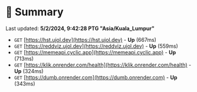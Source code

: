 # 📖 Summary
Last updated: **5/2/2024, 9:42:28 PTG "Asia/Kuala_Lumpur"**

- `GET` [https://hst.ujol.dev](https://hst.ujol.dev) - **Up** (667ms)
- `GET` [https://reddviz.ujol.dev](https://reddviz.ujol.dev) - **Up** (559ms)
- `GET` [https://memeapi.cyclic.app](https://memeapi.cyclic.app) - **Up** (713ms)
- `GET` [https://klik.onrender.com/health](https://klik.onrender.com/health) - **Up** (324ms)
- `GET` [https://dumb.onrender.com](https://dumb.onrender.com) - **Up** (343ms)
